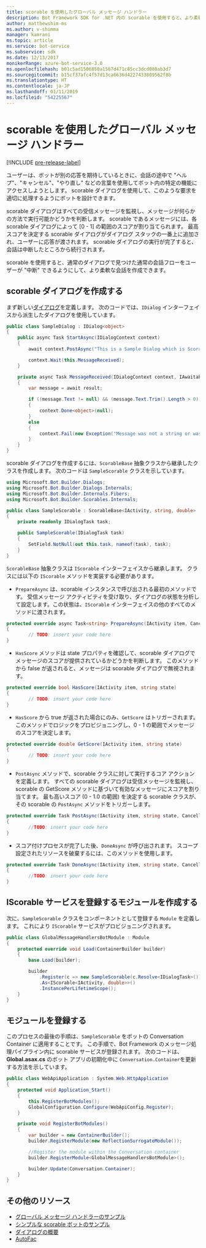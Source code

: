 ```yaml
---
title: scorable を使用したグローバル メッセージ ハンドラー
description: Bot Framework SDK for .NET 内の scorable を使用すると、より柔軟なダイアログを作成できます。
author: matthewshim-ms
ms.author: v-shimma
manager: kamrani
ms.topic: article
ms.service: bot-service
ms.subservice: sdk
ms.date: 12/13/2017
monikerRange: azure-bot-service-3.0
ms.openlocfilehash: b01c5ad1506850a1567d471c85cc3dcd080ab3d7
ms.sourcegitcommit: b15cf37afc4f57d13ca6636d4227433809562f8b
ms.translationtype: HT
ms.contentlocale: ja-JP
ms.lasthandoff: 01/11/2019
ms.locfileid: "54225567"
---
```

# <a name="global-message-handlers-using-scorables"></a>scorable を使用したグローバル メッセージ ハンドラー

[!INCLUDE [pre-release-label](../includes/pre-release-label-v3.md)]

ユーザーは、ボットが別の応答を期待しているときに、会話の途中で "ヘルプ"、"キャンセル"、"やり直し" などの言葉を使用してボット内の特定の機能にアクセスしようとします。 scorable ダイアログを使用して、このような要求を適切に処理するようにボットを設計できます。

scorable ダイアログはすべての受信メッセージを監視し、メッセージが何らかの方法で実行可能かどうかを判断します。 scorable であるメッセージには、各 scorable ダイアログによって [0 - 1] の範囲のスコアが割り当てられます。 最高スコアを決定する scorable ダイアログがダイアログ スタックの一番上に追加され、ユーザーに応答が渡されます。 scorable ダイアログの実行が完了すると、会話は中断したところから続行されます。

scorable を使用すると、通常のダイアログで見つけた通常の会話フローをユーザーが "中断" できるようにして、より柔軟な会話を作成できます。

## <a name="create-a-scorable-dialog"></a>scorable ダイアログを作成する

まず新しい[ダイアログ](bot-builder-dotnet-dialogs.md)を定義します。 次のコードでは、`IDialog` インターフェイスから派生したダイアログを使用しています。

```cs
public class SampleDialog : IDialog<object>
{
    public async Task StartAsync(IDialogContext context)
    {
        await context.PostAsync("This is a Sample Dialog which is Scorable. Reply with anything to return to the prior prior dialog.");

        context.Wait(this.MessageReceived);
    }

    private async Task MessageReceived(IDialogContext context, IAwaitable<IMessageActivity> result)
    {
        var message = await result;

        if ((message.Text != null) && (message.Text.Trim().Length > 0))
        {
            context.Done<object>(null);
        }
        else
        {
            context.Fail(new Exception("Message was not a string or was an empty string."));
        }
    }
}
```
scorable ダイアログを作成するには、`ScorableBase` 抽象クラスから継承したクラスを作成します。 次のコードは `SampleScorable` クラスを示しています。

```cs
using Microsoft.Bot.Builder.Dialogs;
using Microsoft.Bot.Builder.Dialogs.Internals;
using Microsoft.Bot.Builder.Internals.Fibers;
using Microsoft.Bot.Builder.Scorables.Internals;

public class SampleScorable : ScorableBase<IActivity, string, double>
{
    private readonly IDialogTask task;

    public SampleScorable(IDialogTask task)
    {
        SetField.NotNull(out this.task, nameof(task), task);
    }
}
```
`ScorableBase` 抽象クラスは `IScorable` インターフェイスから継承します。 クラスには以下の `IScorable` メソッドを実装する必要があります。

- `PrepareAsync` は、scorable インスタンスで呼び出される最初のメソッドです。 受信メッセージ アクティビティを受け取り、ダイアログの状態を分析して設定します。この状態は、`IScorable` インターフェイスの他のすべてのメソッドに渡されます。

```cs
protected override async Task<string> PrepareAsync(IActivity item, CancellationToken token)
{
        // TODO: insert your code here
}
```

- `HasScore` メソッドは state プロパティを確認して、scorable ダイアログでメッセージのスコアが提供されているかどうかを判断します。 このメソッドから false が返されると、メッセージは scorable ダイアログで無視されます。

```cs
protected override bool HasScore(IActivity item, string state)
{
        // TODO: insert your code here
}
```

- `HasScore` から true が返された場合にのみ、`GetScore` はトリガーされます。 このメソッドでロジックをプロビジョニングし、0 - 1 の範囲でメッセージのスコアを決定します。

```cs
protected override double GetScore(IActivity item, string state)
{
        // TODO: insert your code here
}
```
- `PostAsync` メソッドで、scorable クラスに対して実行するコア アクションを定義します。 すべての scorable ダイアログは受信メッセージを監視し、scorable の GetScore メソッドに基づいて有効なメッセージにスコアを割り当てます。 最も高いスコア (0 - 1.0 の範囲) を決定する scorable クラスが、その scorable の `PostAsync` メソッドをトリガーします。

```cs
protected override Task PostAsync(IActivity item, string state, CancellationToken token)
{
        //TODO: insert your code here
}
```

- スコア付けプロセスが完了した後、`DoneAsync` が呼び出されます。 スコープ設定されたリソースを破棄するには、このメソッドを使用します。

```cs
protected override Task DoneAsync(IActivity item, string state, CancellationToken token)
{
        //TODO: insert your code here
}
```

## <a name="create-a-module-to-register-the-iscorable-service"></a>IScorable サービスを登録するモジュールを作成する

次に、`SampleScorable` クラスをコンポーネントとして登録する `Module` を定義します。 これにより `IScorable` サービスがプロビジョニングされます。

```cs
public class GlobalMessageHandlersBotModule : Module
{
    protected override void Load(ContainerBuilder builder)
    {
        base.Load(builder);

        builder
            .Register(c => new SampleScorable(c.Resolve<IDialogTask>()))
            .As<IScorable<IActivity, double>>()
            .InstancePerLifetimeScope();
    }
}
```
## <a name="register-the-module"></a>モジュールを登録する  

このプロセスの最後の手順は、`SampleScorable` をボットの Conversation Container に適用することです。 この手順で、Bot Framework のメッセージ処理パイプライン内に scorable サービスが登録されます。 次のコードは、**Global.asax.cs** のボット アプリの初期化中に `Conversation.Container`を更新する方法を示しています。

```cs
public class WebApiApplication : System.Web.HttpApplication
{
    protected void Application_Start()
    {
        this.RegisterBotModules();
        GlobalConfiguration.Configure(WebApiConfig.Register);
    }

    private void RegisterBotModules()
    {
        var builder = new ContainerBuilder();
        builder.RegisterModule(new ReflectionSurrogateModule());

        //Register the module within the Conversation container
        builder.RegisterModule<GlobalMessageHandlersBotModule>();

        builder.Update(Conversation.Container);
    }
}
```

## <a name="additional-resources"></a>その他のリソース
* [グローバル メッセージ ハンドラーのサンプル](https://github.com/Microsoft/BotBuilder-Samples/tree/master/CSharp/core-GlobalMessageHandlers)
* [シンプルな scorable ボットのサンプル](https://github.com/Microsoft/BotFramework-Samples/tree/master/blog-samples/CSharp/ScorableBotSample)
* [ダイアログの概要](bot-builder-dotnet-dialogs.md)
* [AutoFac](https://autofac.org/)

